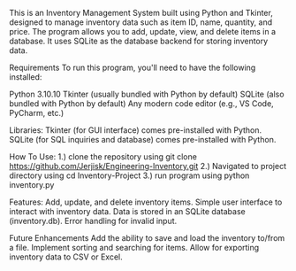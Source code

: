 This is an Inventory Management System built using Python and Tkinter, designed to manage inventory data such as item ID, name, quantity, and price. The program allows you to add, update, view, and delete items in a database. It uses SQLite as the database backend for storing inventory data.

Requirements
To run this program, you'll need to have the following installed:

Python 3.10.10
Tkinter (usually bundled with Python by default)
SQLite (also bundled with Python by default)
Any modern code editor (e.g., VS Code, PyCharm, etc.)

Libraries:
Tkinter (for GUI interface) comes pre-installed with Python.
SQLite (for SQL inquiries and database) comes pre-installed with Python.

How To Use:
1.) clone the repository using git clone https://github.com/Jerjisk/Engineering-Inventory.git
2.) Navigated to project directory using cd Inventory-Project
3.) run program using python inventory.py

Features:
Add, update, and delete inventory items.
Simple user interface to interact with inventory data.
Data is stored in an SQLite database (inventory.db).
Error handling for invalid input.

Future Enhancements
Add the ability to save and load the inventory to/from a file.
Implement sorting and searching for items.
Allow for exporting inventory data to CSV or Excel.
